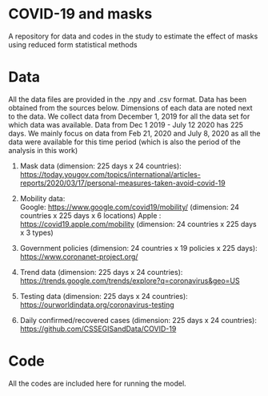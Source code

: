 # COVID-19 and masks
A repository for data and codes in the study to estimate the effect of masks using reduced form statistical methods

# Data
All the data files are provided in the .npy and .csv format. Data has been obtained from the sources below. Dimensions of each data are noted next to the data. We collect data from December 1, 2019 for all the data set for which data was available. Data from Dec 1 2019 - July 12 2020 has 225 days. We mainly focus on data from Feb 21, 2020 and July 8, 2020 as all the data were available for this time period (which is also the period of the analysis in this work)

1) Mask data (dimension: 225 days x 24 countries):<br>
https://today.yougov.com/topics/international/articles-reports/2020/03/17/personal-measures-taken-avoid-covid-19

2) Mobility data:<br>
Google: https://www.google.com/covid19/mobility/ (dimension: 24 countries x 225 days x 6 locations)
Apple : https://covid19.apple.com/mobility       (dimension: 24 countries x 225 days x 3 types)

3) Government policies (dimension: 24 countries x 19 policies x 225 days):<br>
https://www.coronanet-project.org/

4) Trend data (dimension: 225 days x 24 countries):<br>
https://trends.google.com/trends/explore?q=coronavirus&geo=US

5) Testing data (dimension: 225 days x 24 countries):<br>
https://ourworldindata.org/coronavirus-testing

6) Daily confirmed/recovered cases (dimension: 225 days x 24 countries):<br>
https://github.com/CSSEGISandData/COVID-19

# Code
All the codes are included here for running the model. 

